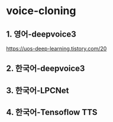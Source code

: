 # voice-cloning
## 1. 영어-deepvoice3
https://uos-deep-learning.tistory.com/20
## 2. 한국어-deepvoice3
## 3. 한국어-LPCNet
## 4. 한국어-Tensoflow TTS
